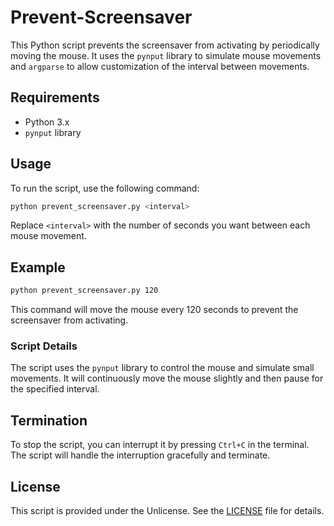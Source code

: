 # Prevent-Screensaver

This Python script prevents the screensaver from activating by periodically moving the mouse. It uses the `pynput` library to simulate mouse movements and `argparse` to allow customization of the interval between movements.

## Requirements
- Python 3.x
- `pynput` library

## Usage

To run the script, use the following command:
```bash
python prevent_screensaver.py <interval>
```
Replace `<interval>` with the number of seconds you want between each mouse movement.

## Example
```bash
python prevent_screensaver.py 120
```
This command will move the mouse every 120 seconds to prevent the screensaver from activating.
### Script Details

The script uses the `pynput` library to control the mouse and simulate small movements. It will continuously move the mouse slightly and then pause for the specified interval.

## Termination

To stop the script, you can interrupt it by pressing `Ctrl+C` in the terminal. The script will handle the interruption gracefully and terminate.
## License

This script is provided under the Unlicense. See the [LICENSE](LICENSE) file for details.
